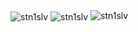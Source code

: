<!-- GitHub Stats -->
<img align="center" src="https://github-readme-stats.vercel.app/api?username=stn1slv&show_icons=true&theme=dark&hide_border=false&locale=en&count_private=true" alt="stn1slv"/>
<!-- Most used languages -->
<img align="center" src="https://github-readme-stats.vercel.app/api/top-langs?username=stn1slv&show_icons=true&theme=dark&locale=en&layout=compact&langs_count=6&title=" alt="stn1slv"/>
<!-- GitHub Trophy-->
<img src="https://github-profile-trophy.vercel.app/?username=stn1slv&row=2&column=3&theme=onedark" alt="stn1slv"/>
